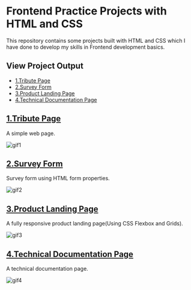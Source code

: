 # Frontend Practice Projects with HTML and CSS

This repository contains some projects built with HTML and CSS which I have done to develop my skills in Frontend development basics.

## View Project Output
* [1.Tribute Page](https://saloni-15.github.io/Frontend-practice-HTML-CSS/Tribute-Page/index1.html)
* [2.Survey Form](https://saloni-15.github.io/Frontend-practice-HTML-CSS/Survey-Form/index2.html)
* [3.Product Landing Page](https://saloni-15.github.io/Frontend-practice-HTML-CSS/Product-Landing-Page/index3.html)
* [4.Technical Documentation Page](https://saloni-15.github.io/Frontend-practice-HTML-CSS/Technical-documentation-page/index4.html)


## [1.Tribute Page](https://github.com/saloni-15/Frontend-practice-HTML-CSS/tree/main/Tribute-Page)

A simple web page.

![gif1](https://github.com/saloni-15/Frontend-practice-HTML-CSS/blob/main/assets/tribute.gif)

## [2.Survey Form](https://github.com/saloni-15/Frontend-practice-HTML-CSS/tree/main/Survey-Form)

Survey form using HTML form properties.

![gif2](https://github.com/saloni-15/Frontend-practice-HTML-CSS/blob/main/assets/form.gif)

## [3.Product Landing Page](https://github.com/saloni-15/Frontend-practice-HTML-CSS/tree/main/Product-Landing-Page)

A fully responsive product landing page(Using CSS Flexbox and Grids).

![gif3](https://github.com/saloni-15/Frontend-practice-HTML-CSS/blob/main/assets/product.gif)

## [4.Technical Documentation Page](https://github.com/saloni-15/Frontend-practice-HTML-CSS/tree/main/Technical-documentation-page)

A technical documentation page.

![gif4](https://github.com/saloni-15/Frontend-practice-HTML-CSS/blob/main/assets/documentation.gif)